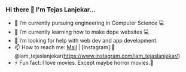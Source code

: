 ### Hi there 👋 I'm Tejas Lanjekar...
- 🔭 I’m currently pursuing engineering in Computer Science 💻
- 🌱 I’m currently learning how to make dope websites 💻
- 🤔 I’m looking for help with web dev and app development.
- 📫 How to reach me: [Mail](tejaslanjekar2000@gmail.com) | [Instagram]:📱 @iam_tejaslanjekar(https://www.instagram.com/iam_tejaslanjekar/)
- ⚡ Fun fact: I love movies. Except maybe horror movies.😬

